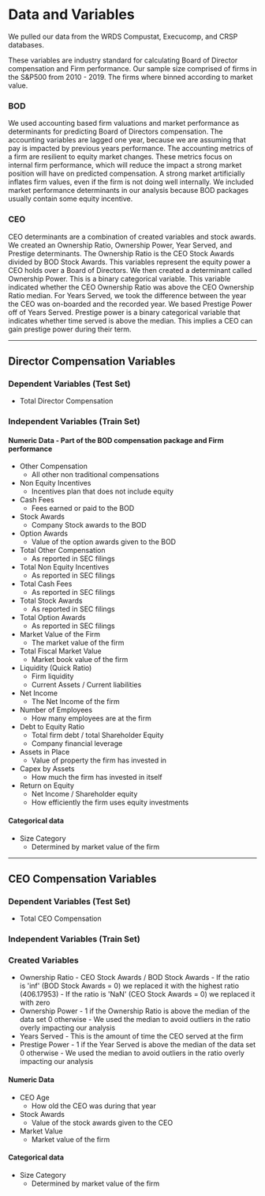 # Data and Variables

We pulled our data from the WRDS Compustat, Execucomp, and CRSP databases.

These variables are industry standard for calculating Board of Director compensation and Firm performance. 
Our sample size comprised of firms in the S&P500 from 2010 - 2019. The firms where binned according to market value.

### BOD
We used accounting based firm valuations and market performance as determinants for predicting Board of Directors
compensation. The accounting variables are lagged one year, because we are assuming that pay is impacted by 
previous years performance. The accounting metrics of a firm are resilient to equity market changes. These 
metrics focus on internal firm performance, which will reduce the impact a strong market position will have on 
predicted compensation. A strong market artificially inflates firm values, even if the firm is not doing well 
internally. We included market performance determinants in our analysis because BOD packages usually contain some 
equity incentive.

### CEO
CEO determinants are a combination of created variables and stock awards. We created an Ownership Ratio, 
Ownership Power, Year Served, and Prestige determinants. The Ownership Ratio is the CEO Stock Awards divided by 
BOD Stock Awards. This variables represent the equity power a CEO holds over a Board of Directors. We then 
created a determinant called Ownership Power. This is a binary categorical variable. This variable indicated 
whether the CEO Ownership Ratio was above the CEO Ownership Ratio median. For Years Served, we took the 
difference between the year the CEO was on-boarded and the recorded year. We based Prestige Power off of Years 
Served. Prestige power is a binary categorical variable that indicates whether time served is above the median. 
This implies a CEO can gain prestige power during their term.





-----------
## Director Compensation Variables
### Dependent Variables (Test Set)
- Total Director Compensation
### Independent Variables (Train Set)
#### Numeric Data - Part of the BOD compensation package and Firm performance
- Other Compensation
    - All other non traditional compensations
- Non Equity Incentives
    - Incentives plan that does not include equity
- Cash Fees
    - Fees earned or paid to the BOD
- Stock Awards
    - Company Stock awards to the BOD
- Option Awards
    - Value of the option awards given to the BOD
- Total Other Compensation
    - As reported in SEC filings
- Total Non Equity Incentives
    - As reported in SEC filings
- Total Cash Fees
    - As reported in SEC filings
- Total Stock Awards
    - As reported in SEC filings
- Total Option Awards
    - As reported in SEC filings
- Market Value of the Firm
    - The market value of the firm
- Total Fiscal Market Value
    - Market book value of the firm
- Liquidity (Quick Ratio)
    - Firm liquidity
    - Current Assets / Current liabilities
- Net Income
    - The Net Income of the firm
- Number of Employees
    - How many employees are at the firm
- Debt to Equity Ratio
    - Total firm debt / total Shareholder Equity
    - Company financial leverage
- Assets in Place
    - Value of property the firm has invested in
- Capex by Assets
    - How much the firm has invested in itself
- Return on Equity
    - Net Income / Shareholder equity
    - How efficiently the firm uses equity investments
#### Categorical data
- Size Category
    - Determined by market value of the firm
-----------
## CEO Compensation Variables
### Dependent Variables (Test Set)
- Total CEO Compensation
### Independent Variables (Train Set)
### Created Variables
- Ownership Ratio
      - CEO Stock Awards / BOD Stock Awards
      - If the ratio is 'inf' (BOD Stock Awards = 0) we replaced it with the highest ratio (406.17953)
          - If the ratio is 'NaN' (CEO Stock Awards = 0) we replaced it with zero
- Ownership Power
      - 1 if the Ownership Ratio is above the median of the data set 0 otherwise
      - We used the median to avoid outliers in the ratio overly impacting our analysis
- Years Served
      - This is the amount of time the CEO served at the firm 
- Prestige Power
       - 1 if the Year Served is above the median of the data set 0 otherwise
       - We used the median to avoid outliers in the ratio overly impacting our analysis
#### Numeric Data
- CEO Age
     - How old the CEO was during that year
- Stock Awards
    - Value of the stock awards given to the CEO
- Market Value
    - Market value of the firm
#### Categorical data
- Size Category
   - Determined by market value of the firm